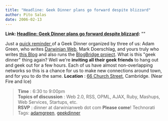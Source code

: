```yaml
---
title: "Headline: Geek Dinner plans go forward despite blizzard"
author: Pito Salas
date: 2006-02-13
---
```


**Link: [Headline: Geek Dinner plans go forward despite blizzard](None):** ""

Just a [quick reminder ](</weblogs/archives/001050.php>)of a Geek Dinner
organized by three of us: Adam Green, who writes [Darwinian
Web](<http://www.darwinianweb.com/>), Mark Doerschlag, and yours truly who
writes [this Blog](</>) and also runs the [BlogBridge
project](<http://www.blogbridge.com/>).  What is this "geek dinner" thing
again? Well we're **inviting all their geek friends** to hang out and geek out
for a few hours. Each of us have almost non-overlapping networks so this is a
chance for us to make new connections around town, and for you to do the same.
**Location** : [66 Church
Street](<http://maps.a9.com/?ypLoc=66%20church%20street%2C%20cambridge%2C%20ma>),
Cambridge. (Near Fire and Ice)  
> **Time** : 6:30 to 9:00pm  
> **Topics of discussion** : Web 2.0, RSS, OPML, AJAX, Ruby, Mashups, Web
> Services, Startups, etc.  
> **RSVP** : dinner at darwinianweb dot com  **Please come**!  Technorati
> Tags: [adamgreen](<http://www.technorati.com/tag/adamgreen>),
> [geekdinner](<http://www.technorati.com/tag/geekdinner>)


